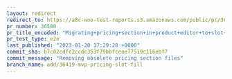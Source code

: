 ```yaml
---
layout: redirect
redirect_to: https://a8c-woo-test-reports.s3.amazonaws.com/public/pr/36500/e2e/index.html
pr_number: 36500
pr_title_encoded: "Migrating+pricing+section+in+product+editor+to+slot+fills"
pr_test_type: e2e
last_published: "2023-01-20 17:29:28 +0000"
commit_sha: b7c02cdfc2ccdc353f79bbfceae77519c116ebf7
commit_message: "Removing obsolete pricing section files"
branch_name: add/36419-mvp-pricing-slot-fill
---
```

